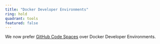 ```yaml
---
title: "Docker Developer Environments"
ring: hold
quadrant: tools
featured: false
---
```


We now prefer <a href="github-code-spaces.html">GitHub Code Spaces</a> over Docker Developer Environments.